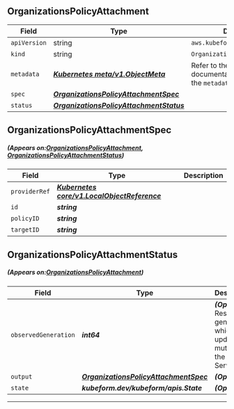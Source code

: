 ## OrganizationsPolicyAttachment
| Field | Type | Description |
| ------ | ----- | ----------- |
| `apiVersion` | string | `aws.kubeform.com/v1alpha1` |
|    `kind` | string | `OrganizationsPolicyAttachment` |
| `metadata` | ***[Kubernetes meta/v1.ObjectMeta](https://kubernetes.io/docs/reference/generated/kubernetes-api/v1.13/#objectmeta-v1-meta)***|Refer to the Kubernetes API documentation for the fields of the `metadata` field.|
| `spec` | ***[OrganizationsPolicyAttachmentSpec](#OrganizationsPolicyAttachmentSpec)***||
| `status` | ***[OrganizationsPolicyAttachmentStatus](#OrganizationsPolicyAttachmentStatus)***||
## OrganizationsPolicyAttachmentSpec
##### (Appears on:[OrganizationsPolicyAttachment](#OrganizationsPolicyAttachment), [OrganizationsPolicyAttachmentStatus](#OrganizationsPolicyAttachmentStatus))
| Field | Type | Description |
| ------ | ----- | ----------- |
| `providerRef` | ***[Kubernetes core/v1.LocalObjectReference](https://kubernetes.io/docs/reference/generated/kubernetes-api/v1.13/#localobjectreference-v1-core)***||
| `id` | ***string***||
| `policyID` | ***string***||
| `targetID` | ***string***||
## OrganizationsPolicyAttachmentStatus
##### (Appears on:[OrganizationsPolicyAttachment](#OrganizationsPolicyAttachment))
| Field | Type | Description |
| ------ | ----- | ----------- |
| `observedGeneration` | ***int64***| ***(Optional)*** Resource generation, which is updated on mutation by the API Server.|
| `output` | ***[OrganizationsPolicyAttachmentSpec](#OrganizationsPolicyAttachmentSpec)***| ***(Optional)*** |
| `state` | ***kubeform.dev/kubeform/apis.State***| ***(Optional)*** |
---
